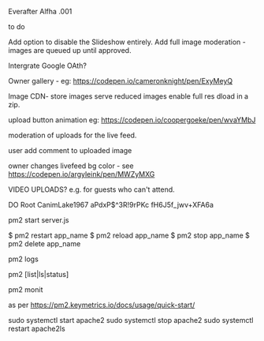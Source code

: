 Everafter Alfha .001

to do

Add option to disable the Slideshow entirely.
Add full image moderation - images are queued up until approved.

Intergrate Google OAth?

Owner  gallery - eg:
https://codepen.io/cameronknight/pen/ExyMeyQ

Image CDN- store images serve reduced images enable full res dload in a zip.

upload button animation eg:
https://codepen.io/coopergoeke/pen/wvaYMbJ

moderation of uploads for the live feed.

user add comment to uploaded image

owner changes livefeed bg color - see https://codepen.io/argyleink/pen/MWZyMXG

VIDEO UPLOADS? e.g. for guests who can't attend.



DO Root
CanimLake1967
aPdxP$^3R!9rPKc
fH6J5f_jwv+XFA6a


pm2 start server.js

$ pm2 restart app_name
$ pm2 reload app_name
$ pm2 stop app_name
$ pm2 delete app_name

pm2 logs

pm2 [list|ls|status]

pm2 monit

as per https://pm2.keymetrics.io/docs/usage/quick-start/


sudo systemctl start apache2
sudo systemctl stop apache2
sudo systemctl restart apache2ls